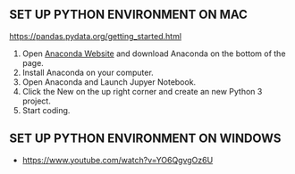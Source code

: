 ## SET UP PYTHON ENVIRONMENT ON MAC

https://pandas.pydata.org/getting_started.html

1. Open [Anaconda Website](https://www.anaconda.com/products/individual) and download Anaconda on the bottom of the page. 
2. Install Anaconda on your computer.
3. Open Anaconda and Launch Jupyer Notebook.
4. Click the New on the up right corner and create an new Python 3 project. 
5. Start coding. 

## SET UP PYTHON ENVIRONMENT ON WINDOWS

* https://www.youtube.com/watch?v=YO6QgvgOz6U
